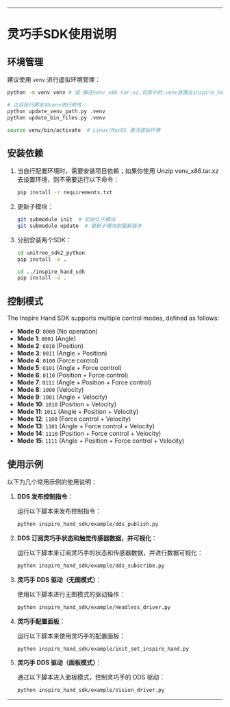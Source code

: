 
---

# 灵巧手SDK使用说明

## 环境管理

建议使用 `venv` 进行虚拟环境管理：

```bash
python -m venv venv # 或 解压venv_x86.tar.xz,将其中的.venv放置在inspire_hand_ws/.venv

# 之后执行脚本对venv进行修改：
python update_venv_path.py .venv
python update_bin_files.py .venv 

source venv/bin/activate  # Linux/MacOS 激活虚拟环境
```

## 安装依赖

1. 当自行配置环境时，需要安装项目依赖；如果你使用 Unzip venv_x86.tar.xz 去设置环境，则不需要运行以下命令：

    ```bash
    pip install -r requirements.txt
    ```

2. 更新子模块：

    ```bash
    git submodule init  # 初始化子模块
    git submodule update  # 更新子模块到最新版本
    ```

3. 分别安装两个SDK：

    ```bash
    cd unitree_sdk2_python
    pip install -e .

    cd ../inspire_hand_sdk
    pip install -e .
    ```
## 控制模式

The Inspire Hand SDK supports multiple control modes, defined as follows:

- **Mode 0**: `0000` (No operation)
- **Mode 1**: `0001` (Angle)
- **Mode 2**: `0010` (Position)
- **Mode 3**: `0011` (Angle + Position)
- **Mode 4**: `0100` (Force control)
- **Mode 5**: `0101` (Angle + Force control)
- **Mode 6**: `0110` (Position + Force control)
- **Mode 7**: `0111` (Angle + Position + Force control)
- **Mode 8**: `1000` (Velocity)
- **Mode 9**: `1001` (Angle + Velocity)
- **Mode 10**: `1010` (Position + Velocity)
- **Mode 11**: `1011` (Angle + Position + Velocity)
- **Mode 12**: `1100` (Force control + Velocity)
- **Mode 13**: `1101` (Angle + Force control + Velocity)
- **Mode 14**: `1110` (Position + Force control + Velocity)
- **Mode 15**: `1111` (Angle + Position + Force control + Velocity)
## 使用示例

以下为几个常用示例的使用说明：

1. **DDS 发布控制指令**：

    运行以下脚本来发布控制指令：
    ```bash
    python inspire_hand_sdk/example/dds_publish.py
    ```

2. **DDS 订阅灵巧手状态和触觉传感器数据，并可视化**：

    运行以下脚本来订阅灵巧手的状态和传感器数据，并进行数据可视化：
    ```bash
    python inspire_hand_sdk/example/dds_subscribe.py
    ```

3. **灵巧手 DDS 驱动（无图模式）**：

    使用以下脚本进行无图模式的驱动操作：
    ```bash
    python inspire_hand_sdk/example/Headless_driver.py
    ```

4. **灵巧手配置面板**：

    运行以下脚本来使用灵巧手的配置面板：
    ```bash
    python inspire_hand_sdk/example/init_set_inspire_hand.py
    ```

5. **灵巧手 DDS 驱动（面板模式）**：

    通过以下脚本进入面板模式，控制灵巧手的 DDS 驱动：
    ```bash
    python inspire_hand_sdk/example/Vision_driver.py
    ```

---
